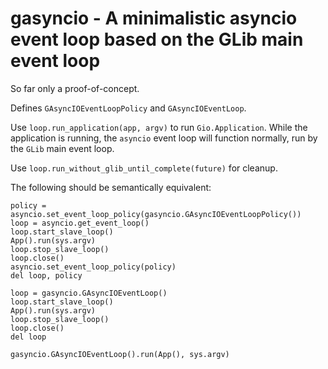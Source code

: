 # gasyncio - A minimalistic asyncio event loop based on the GLib main event loop

So far only a proof-of-concept.

Defines `GAsyncIOEventLoopPolicy` and `GAsyncIOEventLoop`.

Use `loop.run_application(app, argv)` to run `Gio.Application`.
While the application is running, the `asyncio` event loop will function normally,
run by the `GLib` main event loop.

Use `loop.run_without_glib_until_complete(future)` for cleanup.

The following should be semantically equivalent:

```
policy = asyncio.set_event_loop_policy(gasyncio.GAsyncIOEventLoopPolicy())
loop = asyncio.get_event_loop()
loop.start_slave_loop()
App().run(sys.argv)
loop.stop_slave_loop()
loop.close()
asyncio.set_event_loop_policy(policy)
del loop, policy
```

```
loop = gasyncio.GAsyncIOEventLoop()
loop.start_slave_loop()
App().run(sys.argv)
loop.stop_slave_loop()
loop.close()
del loop
```

```
gasyncio.GAsyncIOEventLoop().run(App(), sys.argv)
```
